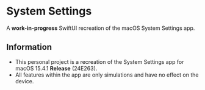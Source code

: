#  System Settings
A **work-in-progress** SwiftUI recreation of the macOS System Settings app.

## Information
- This personal project is a recreation of the System Settings app for macOS 15.4.1 **Release** (24E263).
- All features within the app are only simulations and have no effect on the device.
